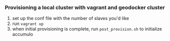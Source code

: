 ### Provisioning a local cluster with vagrant and geodocker cluster

1. set up the conf file with the number of slaves you'd like
2. run `vagrant up`
3. when initial provisioning is complete, run `post_provision.sh` to
   initialize accumulo
